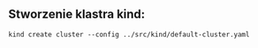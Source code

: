 <h2>Stworzenie klastra kind:</h2>
<code>kind create cluster --config ../src/kind/default-cluster.yaml</code>